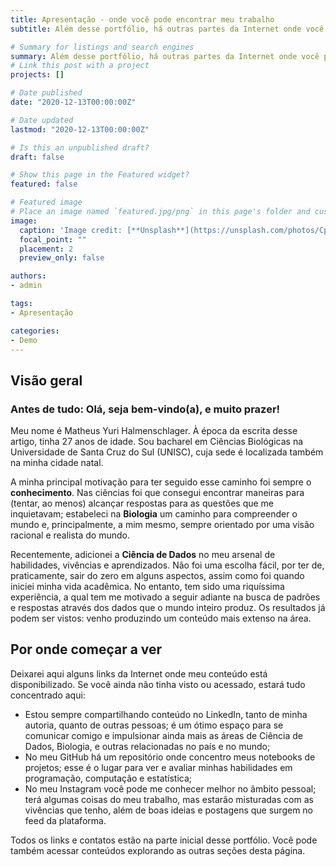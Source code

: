 ```yaml
---
title: Apresentação - onde você pode encontrar meu trabalho
subtitle: Além desse portfólio, há outras partes da Internet onde você pode encontrar meu trabalho e saber mais sobre quem sou. Confira aqui.

# Summary for listings and search engines
summary: Além desse portfólio, há outras partes da Internet onde você pode encontrar meu trabalho e saber mais sobre quem sou. Confira aqui.
# Link this post with a project
projects: []

# Date published
date: "2020-12-13T00:00:00Z"

# Date updated
lastmod: "2020-12-13T00:00:00Z"

# Is this an unpublished draft?
draft: false

# Show this page in the Featured widget?
featured: false

# Featured image
# Place an image named `featured.jpg/png` in this page's folder and customize its options here.
image:
  caption: 'Image credit: [**Unsplash**](https://unsplash.com/photos/CpkOjOcXdUY)'
  focal_point: ""
  placement: 2
  preview_only: false

authors:
- admin

tags:
- Apresentação

categories:
- Demo
---
```


## Visão geral

### Antes de tudo: Olá, seja bem-vindo(a), e muito prazer!

Meu nome é Matheus Yuri Halmenschlager. À época da escrita desse artigo, tinha 27 anos de idade. Sou bacharel em Ciências Biológicas na Universidade de Santa Cruz do Sul (UNISC), cuja sede é localizada também na minha cidade natal. 

A minha principal motivação para ter seguido esse caminho foi sempre o **conhecimento**. Nas ciências foi que consegui encontrar maneiras para (tentar, ao menos) alcançar respostas para as questões que me inquietavam; estabeleci na **Biologia** um caminho para compreender o mundo e, principalmente, a mim mesmo, sempre orientado por uma visão racional e realista do mundo.

Recentemente, adicionei a **Ciência de Dados** no meu arsenal de habilidades, vivências e aprendizados. Não foi uma escolha fácil, por ter de, praticamente, sair do zero em alguns aspectos, assim como foi quando iniciei minha vida acadêmica. No entanto, tem sido uma riquíssima experiência, a qual tem me motivado a seguir adiante na busca de padrões e respostas através dos dados que o mundo inteiro produz. Os resultados já podem ser vistos: venho produzindo um conteúdo mais extenso na área.

## Por onde começar a ver

Deixarei aqui alguns links da Internet onde meu conteúdo está disponibilizado. Se você ainda não tinha visto ou acessado, estará tudo concentrado aqui:

- Estou sempre compartilhando conteúdo no LinkedIn, tanto de minha autoria, quanto de outras pessoas; é um ótimo espaço para se comunicar comigo e impulsionar ainda mais as áreas de Ciência de Dados, Biologia, e outras relacionadas no país e no mundo;
- No meu GitHub há um repositório onde concentro meus notebooks de projetos; esse é o lugar para ver e avaliar minhas habilidades em programação, computação e estatística;
- No meu Instagram você pode me conhecer melhor no âmbito pessoal; terá algumas coisas do meu trabalho, mas estarão misturadas com as vivências que tenho, além de boas ideias e postagens que surgem no feed da plataforma.

Todos os links e contatos estão na parte inicial desse portfólio. Você pode também acessar conteúdos explorando as outras seções desta página.
